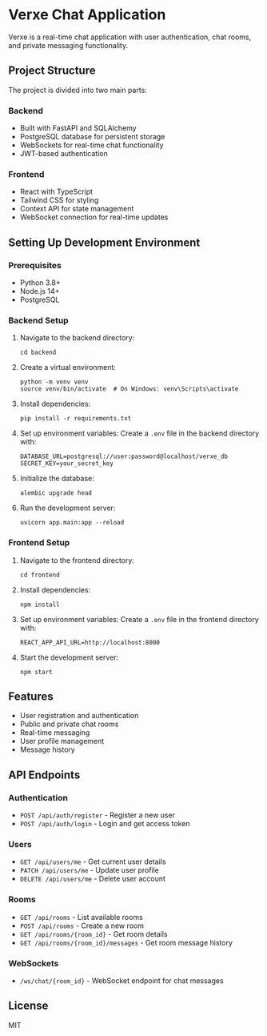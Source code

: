 # Verxe Chat Application

Verxe is a real-time chat application with user authentication, chat rooms, and private messaging functionality.

## Project Structure

The project is divided into two main parts:

### Backend

- Built with FastAPI and SQLAlchemy
- PostgreSQL database for persistent storage
- WebSockets for real-time chat functionality
- JWT-based authentication

### Frontend

- React with TypeScript
- Tailwind CSS for styling
- Context API for state management
- WebSocket connection for real-time updates

## Setting Up Development Environment

### Prerequisites

- Python 3.8+
- Node.js 14+
- PostgreSQL

### Backend Setup

1. Navigate to the backend directory:
   ```
   cd backend
   ```

2. Create a virtual environment:
   ```
   python -m venv venv
   source venv/bin/activate  # On Windows: venv\Scripts\activate
   ```

3. Install dependencies:
   ```
   pip install -r requirements.txt
   ```

4. Set up environment variables:
   Create a `.env` file in the backend directory with:
   ```
   DATABASE_URL=postgresql://user:password@localhost/verxe_db
   SECRET_KEY=your_secret_key
   ```

5. Initialize the database:
   ```
   alembic upgrade head
   ```

6. Run the development server:
   ```
   uvicorn app.main:app --reload
   ```

### Frontend Setup

1. Navigate to the frontend directory:
   ```
   cd frontend
   ```

2. Install dependencies:
   ```
   npm install
   ```

3. Set up environment variables:
   Create a `.env` file in the frontend directory with:
   ```
   REACT_APP_API_URL=http://localhost:8000
   ```

4. Start the development server:
   ```
   npm start
   ```

## Features

- User registration and authentication
- Public and private chat rooms
- Real-time messaging
- User profile management
- Message history

## API Endpoints

### Authentication
- `POST /api/auth/register` - Register a new user
- `POST /api/auth/login` - Login and get access token

### Users
- `GET /api/users/me` - Get current user details
- `PATCH /api/users/me` - Update user profile
- `DELETE /api/users/me` - Delete user account

### Rooms
- `GET /api/rooms` - List available rooms
- `POST /api/rooms` - Create a new room
- `GET /api/rooms/{room_id}` - Get room details
- `GET /api/rooms/{room_id}/messages` - Get room message history

### WebSockets
- `/ws/chat/{room_id}` - WebSocket endpoint for chat messages

## License

MIT 